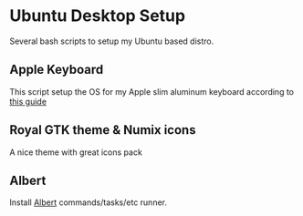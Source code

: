 # Ubuntu Desktop Setup

Several bash scripts to setup my Ubuntu based distro.

## Apple Keyboard

This script setup the OS for my Apple slim aluminum keyboard according to [this guide](https://help.ubuntu.com/community/AppleKeyboard)

## Royal GTK theme & Numix icons

A nice theme with great icons pack

## Albert

Install [Albert](https://github.com/ManuelSchneid3r/albert) commands/tasks/etc runner.
